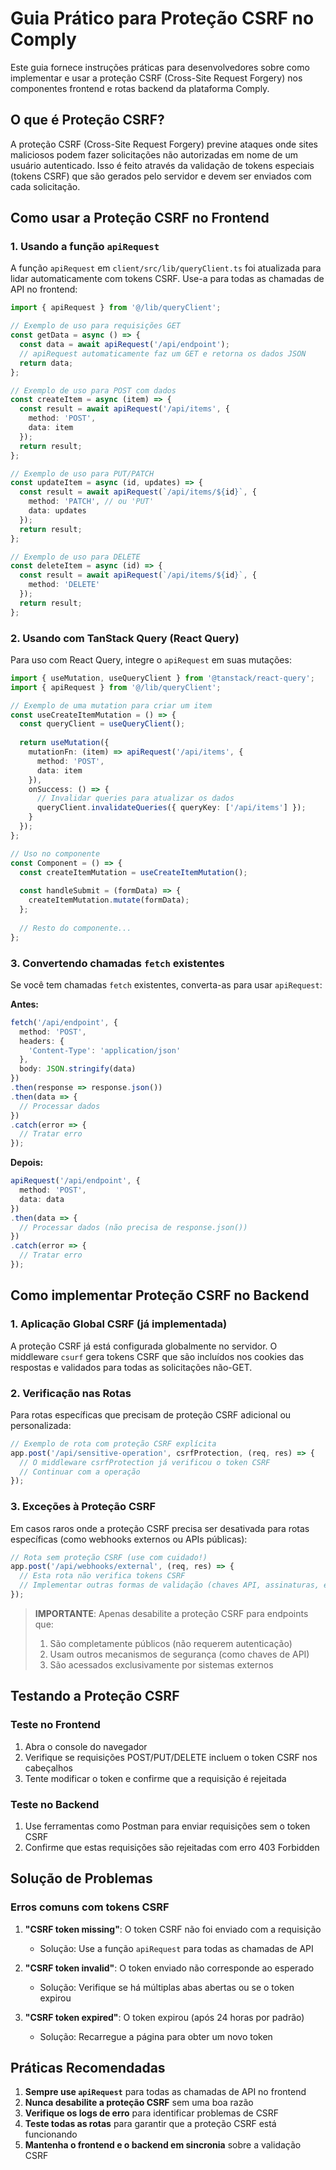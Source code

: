 # Guia Prático para Proteção CSRF no Comply

Este guia fornece instruções práticas para desenvolvedores sobre como implementar e usar a proteção CSRF (Cross-Site Request Forgery) nos componentes frontend e rotas backend da plataforma Comply.

## O que é Proteção CSRF?

A proteção CSRF (Cross-Site Request Forgery) previne ataques onde sites maliciosos podem fazer solicitações não autorizadas em nome de um usuário autenticado. Isso é feito através da validação de tokens especiais (tokens CSRF) que são gerados pelo servidor e devem ser enviados com cada solicitação.

## Como usar a Proteção CSRF no Frontend

### 1. Usando a função `apiRequest`

A função `apiRequest` em `client/src/lib/queryClient.ts` foi atualizada para lidar automaticamente com tokens CSRF. Use-a para todas as chamadas de API no frontend:

```typescript
import { apiRequest } from '@/lib/queryClient';

// Exemplo de uso para requisições GET
const getData = async () => {
  const data = await apiRequest('/api/endpoint');
  // apiRequest automaticamente faz um GET e retorna os dados JSON
  return data;
};

// Exemplo de uso para POST com dados
const createItem = async (item) => {
  const result = await apiRequest('/api/items', {
    method: 'POST',
    data: item
  });
  return result;
};

// Exemplo de uso para PUT/PATCH
const updateItem = async (id, updates) => {
  const result = await apiRequest(`/api/items/${id}`, {
    method: 'PATCH', // ou 'PUT'
    data: updates
  });
  return result;
};

// Exemplo de uso para DELETE
const deleteItem = async (id) => {
  const result = await apiRequest(`/api/items/${id}`, {
    method: 'DELETE'
  });
  return result;
};
```

### 2. Usando com TanStack Query (React Query)

Para uso com React Query, integre o `apiRequest` em suas mutações:

```typescript
import { useMutation, useQueryClient } from '@tanstack/react-query';
import { apiRequest } from '@/lib/queryClient';

// Exemplo de uma mutation para criar um item
const useCreateItemMutation = () => {
  const queryClient = useQueryClient();
  
  return useMutation({
    mutationFn: (item) => apiRequest('/api/items', {
      method: 'POST',
      data: item
    }),
    onSuccess: () => {
      // Invalidar queries para atualizar os dados
      queryClient.invalidateQueries({ queryKey: ['/api/items'] });
    }
  });
};

// Uso no componente
const Component = () => {
  const createItemMutation = useCreateItemMutation();
  
  const handleSubmit = (formData) => {
    createItemMutation.mutate(formData);
  };
  
  // Resto do componente...
};
```

### 3. Convertendo chamadas `fetch` existentes

Se você tem chamadas `fetch` existentes, converta-as para usar `apiRequest`:

**Antes:**
```typescript
fetch('/api/endpoint', {
  method: 'POST',
  headers: {
    'Content-Type': 'application/json'
  },
  body: JSON.stringify(data)
})
.then(response => response.json())
.then(data => {
  // Processar dados
})
.catch(error => {
  // Tratar erro
});
```

**Depois:**
```typescript
apiRequest('/api/endpoint', {
  method: 'POST',
  data: data
})
.then(data => {
  // Processar dados (não precisa de response.json())
})
.catch(error => {
  // Tratar erro
});
```

## Como implementar Proteção CSRF no Backend

### 1. Aplicação Global CSRF (já implementada)

A proteção CSRF já está configurada globalmente no servidor. O middleware `csurf` gera tokens CSRF que são incluídos nos cookies das respostas e validados para todas as solicitações não-GET.

### 2. Verificação nas Rotas

Para rotas específicas que precisam de proteção CSRF adicional ou personalizada:

```javascript
// Exemplo de rota com proteção CSRF explícita
app.post('/api/sensitive-operation', csrfProtection, (req, res) => {
  // O middleware csrfProtection já verificou o token CSRF
  // Continuar com a operação
});
```

### 3. Exceções à Proteção CSRF

Em casos raros onde a proteção CSRF precisa ser desativada para rotas específicas (como webhooks externos ou APIs públicas):

```javascript
// Rota sem proteção CSRF (use com cuidado!)
app.post('/api/webhooks/external', (req, res) => {
  // Esta rota não verifica tokens CSRF
  // Implementar outras formas de validação (chaves API, assinaturas, etc.)
});
```

> **IMPORTANTE**: Apenas desabilite a proteção CSRF para endpoints que:
> 1. São completamente públicos (não requerem autenticação)
> 2. Usam outros mecanismos de segurança (como chaves de API)
> 3. São acessados exclusivamente por sistemas externos

## Testando a Proteção CSRF

### Teste no Frontend

1. Abra o console do navegador
2. Verifique se requisições POST/PUT/DELETE incluem o token CSRF nos cabeçalhos
3. Tente modificar o token e confirme que a requisição é rejeitada

### Teste no Backend

1. Use ferramentas como Postman para enviar requisições sem o token CSRF
2. Confirme que estas requisições são rejeitadas com erro 403 Forbidden

## Solução de Problemas

### Erros comuns com tokens CSRF

1. **"CSRF token missing"**: O token CSRF não foi enviado com a requisição
   - Solução: Use a função `apiRequest` para todas as chamadas de API

2. **"CSRF token invalid"**: O token enviado não corresponde ao esperado
   - Solução: Verifique se há múltiplas abas abertas ou se o token expirou

3. **"CSRF token expired"**: O token expirou (após 24 horas por padrão)
   - Solução: Recarregue a página para obter um novo token

## Práticas Recomendadas

1. **Sempre use `apiRequest`** para todas as chamadas de API no frontend
2. **Nunca desabilite a proteção CSRF** sem uma boa razão
3. **Verifique os logs de erro** para identificar problemas de CSRF
4. **Teste todas as rotas** para garantir que a proteção CSRF está funcionando
5. **Mantenha o frontend e o backend em sincronia** sobre a validação CSRF